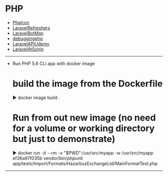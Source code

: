 # PHP #

- [Phalcon](Phalcon)
- [LaravelRefreshers](LaravelRefreshers)
- [LaravelBotMan](LaravelBotMan)
- [debuggingphp](debuggingphp)
- [LaravelAPIUdemy](LaravelAPIUdemy)
- [LaravelAtSonin](LaravelAtSonin)


----
- Run PHP 5.6 CLI app with docker image
    
    # build the image from the Dockerfile
    ▶ docker image build .
    # Run from out new image (no need for a volume or working directory but just to demonstrate)
    ▶ docker run -it --rm -v "$PWD":/usr/src/myapp -w /usr/src/myapp ef36a97f035b vendor/bin/phpunit app/tests/Import/Formats/HazarbuzExchangeLtd/MainFormatTest.php

----

